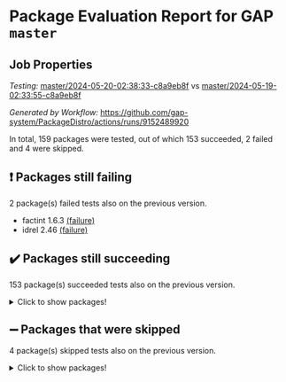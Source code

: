 # Package Evaluation Report for GAP `master`

## Job Properties

*Testing:* [master/2024-05-20-02:38:33-c8a9eb8f](https://github.com/gap-system/PackageDistro/blob/data/reports/master/2024-05-20-02:38:33-c8a9eb8f) vs [master/2024-05-19-02:33:55-c8a9eb8f](https://github.com/gap-system/PackageDistro/blob/data/reports/master/2024-05-19-02:33:55-c8a9eb8f)

*Generated by Workflow:* https://github.com/gap-system/PackageDistro/actions/runs/9152489920

In total, 159 packages were tested, out of which 153 succeeded, 2 failed and 4 were skipped.

## :exclamation: Packages still failing

2 package(s) failed tests also on the previous version.
- factint 1.6.3 [(failure)](https://github.com/gap-system/PackageDistro/actions/runs/9152489920/job/25160207971)
- idrel 2.46 [(failure)](https://github.com/gap-system/PackageDistro/actions/runs/9152489920/job/25160211347)

## :heavy_check_mark: Packages still succeeding

153 package(s) succeeded tests also on the previous version.
<details><summary>Click to show packages!</summary>

- 4ti2interface 2023.02-04 [(success)](https://github.com/gap-system/PackageDistro/actions/runs/9152489920/job/25160200228)
- ace 5.6.2 [(success)](https://github.com/gap-system/PackageDistro/actions/runs/9152489920/job/25160200370)
- aclib 1.3.2 [(success)](https://github.com/gap-system/PackageDistro/actions/runs/9152489920/job/25160200470)
- agt 0.3.1 [(success)](https://github.com/gap-system/PackageDistro/actions/runs/9152489920/job/25160200551)
- alnuth 3.2.1 [(success)](https://github.com/gap-system/PackageDistro/actions/runs/9152489920/job/25160200668)
- anupq 3.3.0 [(success)](https://github.com/gap-system/PackageDistro/actions/runs/9152489920/job/25160200753)
- atlasrep 2.1.8 [(success)](https://github.com/gap-system/PackageDistro/actions/runs/9152489920/job/25160200875)
- autodoc 2023.06.19 [(success)](https://github.com/gap-system/PackageDistro/actions/runs/9152489920/job/25160200997)
- automata 1.15 [(success)](https://github.com/gap-system/PackageDistro/actions/runs/9152489920/job/25160202476)
- automgrp 1.3.2 [(success)](https://github.com/gap-system/PackageDistro/actions/runs/9152489920/job/25160202778)
- autpgrp 1.11 [(success)](https://github.com/gap-system/PackageDistro/actions/runs/9152489920/job/25160203032)
- cap 2024.04-01 [(success)](https://github.com/gap-system/PackageDistro/actions/runs/9152489920/job/25160203871)
- caratinterface 2.3.6 [(success)](https://github.com/gap-system/PackageDistro/actions/runs/9152489920/job/25160204648)
- cddinterface 2022.11.01 [(success)](https://github.com/gap-system/PackageDistro/actions/runs/9152489920/job/25160204794)
- circle 1.6.6 [(success)](https://github.com/gap-system/PackageDistro/actions/runs/9152489920/job/25160204929)
- classicpres 1.22 [(success)](https://github.com/gap-system/PackageDistro/actions/runs/9152489920/job/25160205077)
- cohomolo 1.6.11 [(success)](https://github.com/gap-system/PackageDistro/actions/runs/9152489920/job/25160205203)
- congruence 1.2.6 [(success)](https://github.com/gap-system/PackageDistro/actions/runs/9152489920/job/25160205336)
- corelg 1.56 [(success)](https://github.com/gap-system/PackageDistro/actions/runs/9152489920/job/25160205495)
- crime 1.6 [(success)](https://github.com/gap-system/PackageDistro/actions/runs/9152489920/job/25160205600)
- crisp 1.4.6 [(success)](https://github.com/gap-system/PackageDistro/actions/runs/9152489920/job/25160205744)
- crypting 0.10.4 [(success)](https://github.com/gap-system/PackageDistro/actions/runs/9152489920/job/25160205854)
- cryst 4.1.27 [(success)](https://github.com/gap-system/PackageDistro/actions/runs/9152489920/job/25160205999)
- crystcat 1.1.10 [(success)](https://github.com/gap-system/PackageDistro/actions/runs/9152489920/job/25160206125)
- ctbllib 1.3.9 [(success)](https://github.com/gap-system/PackageDistro/actions/runs/9152489920/job/25160206244)
- cubefree 1.19 [(success)](https://github.com/gap-system/PackageDistro/actions/runs/9152489920/job/25160206374)
- curlinterface 2.3.2 [(success)](https://github.com/gap-system/PackageDistro/actions/runs/9152489920/job/25160206519)
- cvec 2.8.1 [(success)](https://github.com/gap-system/PackageDistro/actions/runs/9152489920/job/25160206671)
- datastructures 0.3.0 [(success)](https://github.com/gap-system/PackageDistro/actions/runs/9152489920/job/25160206827)
- deepthought 1.0.6 [(success)](https://github.com/gap-system/PackageDistro/actions/runs/9152489920/job/25160206992)
- design 1.8 [(success)](https://github.com/gap-system/PackageDistro/actions/runs/9152489920/job/25160207150)
- difsets 2.3.1 [(success)](https://github.com/gap-system/PackageDistro/actions/runs/9152489920/job/25160207305)
- digraphs 1.7.1 [(success)](https://github.com/gap-system/PackageDistro/actions/runs/9152489920/job/25160207445)
- edim 1.3.8 [(success)](https://github.com/gap-system/PackageDistro/actions/runs/9152489920/job/25160207585)
- example 4.3.4 [(success)](https://github.com/gap-system/PackageDistro/actions/runs/9152489920/job/25160207713)
- examplesforhomalg 2023.10-01 [(success)](https://github.com/gap-system/PackageDistro/actions/runs/9152489920/job/25160207844)
- ferret 1.0.11 [(success)](https://github.com/gap-system/PackageDistro/actions/runs/9152489920/job/25160208107)
- fga 1.5.0 [(success)](https://github.com/gap-system/PackageDistro/actions/runs/9152489920/job/25160208232)
- fining 1.5.6 [(success)](https://github.com/gap-system/PackageDistro/actions/runs/9152489920/job/25160208361)
- float 1.0.4 [(success)](https://github.com/gap-system/PackageDistro/actions/runs/9152489920/job/25160208479)
- format 1.4.4 [(success)](https://github.com/gap-system/PackageDistro/actions/runs/9152489920/job/25160208609)
- forms 1.2.11 [(success)](https://github.com/gap-system/PackageDistro/actions/runs/9152489920/job/25160208731)
- fplsa 1.2.6 [(success)](https://github.com/gap-system/PackageDistro/actions/runs/9152489920/job/25160208863)
- fr 2.4.13 [(success)](https://github.com/gap-system/PackageDistro/actions/runs/9152489920/job/25160208985)
- francy 2.0.3 [(success)](https://github.com/gap-system/PackageDistro/actions/runs/9152489920/job/25160209095)
- fwtree 1.3 [(success)](https://github.com/gap-system/PackageDistro/actions/runs/9152489920/job/25160209205)
- gapdoc 1.6.7 [(success)](https://github.com/gap-system/PackageDistro/actions/runs/9152489920/job/25160209319)
- gauss 2023.02-04 [(success)](https://github.com/gap-system/PackageDistro/actions/runs/9152489920/job/25160209465)
- gaussforhomalg 2023.11-01 [(success)](https://github.com/gap-system/PackageDistro/actions/runs/9152489920/job/25160209589)
- gbnp 1.0.5 [(success)](https://github.com/gap-system/PackageDistro/actions/runs/9152489920/job/25160209697)
- generalizedmorphismsforcap 2024.04-01 [(success)](https://github.com/gap-system/PackageDistro/actions/runs/9152489920/job/25160209808)
- genss 1.6.8 [(success)](https://github.com/gap-system/PackageDistro/actions/runs/9152489920/job/25160209909)
- gradedmodules 2024.01-01 [(success)](https://github.com/gap-system/PackageDistro/actions/runs/9152489920/job/25160210022)
- gradedringforhomalg 2023.08-01 [(success)](https://github.com/gap-system/PackageDistro/actions/runs/9152489920/job/25160210128)
- grape 4.9.0 [(success)](https://github.com/gap-system/PackageDistro/actions/runs/9152489920/job/25160210226)
- groupoids 1.74 [(success)](https://github.com/gap-system/PackageDistro/actions/runs/9152489920/job/25160210314)
- grpconst 2.6.5 [(success)](https://github.com/gap-system/PackageDistro/actions/runs/9152489920/job/25160210400)
- guarana 0.96.3 [(success)](https://github.com/gap-system/PackageDistro/actions/runs/9152489920/job/25160210493)
- guava 3.19 [(success)](https://github.com/gap-system/PackageDistro/actions/runs/9152489920/job/25160210583)
- hap 1.62 [(success)](https://github.com/gap-system/PackageDistro/actions/runs/9152489920/job/25160210695)
- hapcryst 0.1.15 [(success)](https://github.com/gap-system/PackageDistro/actions/runs/9152489920/job/25160210805)
- hecke 1.5.3 [(success)](https://github.com/gap-system/PackageDistro/actions/runs/9152489920/job/25160210932)
- help 4.0 [(success)](https://github.com/gap-system/PackageDistro/actions/runs/9152489920/job/25160211032)
- homalg 2024.01-01 [(success)](https://github.com/gap-system/PackageDistro/actions/runs/9152489920/job/25160211141)
- homalgtocas 2023.11-01 [(success)](https://github.com/gap-system/PackageDistro/actions/runs/9152489920/job/25160211231)
- images 1.3.2 [(success)](https://github.com/gap-system/PackageDistro/actions/runs/9152489920/job/25160211443)
- intpic 0.3.0 [(success)](https://github.com/gap-system/PackageDistro/actions/runs/9152489920/job/25160211543)
- io 4.8.2 [(success)](https://github.com/gap-system/PackageDistro/actions/runs/9152489920/job/25160211648)
- io_forhomalg 2023.02-04 [(success)](https://github.com/gap-system/PackageDistro/actions/runs/9152489920/job/25160211757)
- irredsol 1.4.4 [(success)](https://github.com/gap-system/PackageDistro/actions/runs/9152489920/job/25160211854)
- json 2.2.1 [(success)](https://github.com/gap-system/PackageDistro/actions/runs/9152489920/job/25160211967)
- jupyterkernel 1.5.0 [(success)](https://github.com/gap-system/PackageDistro/actions/runs/9152489920/job/25160212063)
- jupyterviz 1.5.6 [(success)](https://github.com/gap-system/PackageDistro/actions/runs/9152489920/job/25160212143)
- kan 1.37 [(success)](https://github.com/gap-system/PackageDistro/actions/runs/9152489920/job/25160212244)
- kbmag 1.5.11 [(success)](https://github.com/gap-system/PackageDistro/actions/runs/9152489920/job/25160212327)
- laguna 3.9.6 [(success)](https://github.com/gap-system/PackageDistro/actions/runs/9152489920/job/25160212416)
- liealgdb 2.2.1 [(success)](https://github.com/gap-system/PackageDistro/actions/runs/9152489920/job/25160212527)
- liepring 2.8 [(success)](https://github.com/gap-system/PackageDistro/actions/runs/9152489920/job/25160212629)
- liering 2.4.2 [(success)](https://github.com/gap-system/PackageDistro/actions/runs/9152489920/job/25160212739)
- linearalgebraforcap 2024.04-02 [(success)](https://github.com/gap-system/PackageDistro/actions/runs/9152489920/job/25160212834)
- lins 0.9 [(success)](https://github.com/gap-system/PackageDistro/actions/runs/9152489920/job/25160212965)
- localizeringforhomalg 2023.10-01 [(success)](https://github.com/gap-system/PackageDistro/actions/runs/9152489920/job/25160213097)
- loops 3.4.3 [(success)](https://github.com/gap-system/PackageDistro/actions/runs/9152489920/job/25160213208)
- lpres 1.0.3 [(success)](https://github.com/gap-system/PackageDistro/actions/runs/9152489920/job/25160213316)
- majoranaalgebras 1.5.1 [(success)](https://github.com/gap-system/PackageDistro/actions/runs/9152489920/job/25160213449)
- mapclass 1.4.6 [(success)](https://github.com/gap-system/PackageDistro/actions/runs/9152489920/job/25160213546)
- matgrp 0.70 [(success)](https://github.com/gap-system/PackageDistro/actions/runs/9152489920/job/25160213659)
- matricesforhomalg 2024.02-01 [(success)](https://github.com/gap-system/PackageDistro/actions/runs/9152489920/job/25160213766)
- modisom 2.5.4 [(success)](https://github.com/gap-system/PackageDistro/actions/runs/9152489920/job/25160213922)
- modulepresentationsforcap 2024.04-01 [(success)](https://github.com/gap-system/PackageDistro/actions/runs/9152489920/job/25160214109)
- modules 2024.01-01 [(success)](https://github.com/gap-system/PackageDistro/actions/runs/9152489920/job/25160214210)
- monoidalcategories 2024.04-01 [(success)](https://github.com/gap-system/PackageDistro/actions/runs/9152489920/job/25160214312)
- nconvex 2022.09-01 [(success)](https://github.com/gap-system/PackageDistro/actions/runs/9152489920/job/25160214414)
- nilmat 1.4.2 [(success)](https://github.com/gap-system/PackageDistro/actions/runs/9152489920/job/25160214517)
- nock 1.5 [(success)](https://github.com/gap-system/PackageDistro/actions/runs/9152489920/job/25160214627)
- normalizinterface 1.3.6 [(success)](https://github.com/gap-system/PackageDistro/actions/runs/9152489920/job/25160214736)
- nq 2.5.11 [(success)](https://github.com/gap-system/PackageDistro/actions/runs/9152489920/job/25160214854)
- numericalsgps 1.3.1 [(success)](https://github.com/gap-system/PackageDistro/actions/runs/9152489920/job/25160214983)
- openmath 11.5.3 [(success)](https://github.com/gap-system/PackageDistro/actions/runs/9152489920/job/25160215094)
- orb 4.9.0 [(success)](https://github.com/gap-system/PackageDistro/actions/runs/9152489920/job/25160215201)
- packagemanager 1.4.3 [(success)](https://github.com/gap-system/PackageDistro/actions/runs/9152489920/job/25160215315)
- patternclass 2.4.3 [(success)](https://github.com/gap-system/PackageDistro/actions/runs/9152489920/job/25160215458)
- permut 2.0.5 [(success)](https://github.com/gap-system/PackageDistro/actions/runs/9152489920/job/25160215592)
- polenta 1.3.10 [(success)](https://github.com/gap-system/PackageDistro/actions/runs/9152489920/job/25160215729)
- polymaking 0.8.7 [(success)](https://github.com/gap-system/PackageDistro/actions/runs/9152489920/job/25160215855)
- primgrp 3.4.4 [(success)](https://github.com/gap-system/PackageDistro/actions/runs/9152489920/job/25160215966)
- profiling 2.5.4 [(success)](https://github.com/gap-system/PackageDistro/actions/runs/9152489920/job/25160216074)
- qdistrnd 0.9.4 [(success)](https://github.com/gap-system/PackageDistro/actions/runs/9152489920/job/25160216196)
- qpa 1.35 [(success)](https://github.com/gap-system/PackageDistro/actions/runs/9152489920/job/25160216331)
- quagroup 1.8.4 [(success)](https://github.com/gap-system/PackageDistro/actions/runs/9152489920/job/25160216482)
- radiroot 2.9 [(success)](https://github.com/gap-system/PackageDistro/actions/runs/9152489920/job/25160216623)
- rcwa 4.7.1 [(success)](https://github.com/gap-system/PackageDistro/actions/runs/9152489920/job/25160216747)
- rds 1.8 [(success)](https://github.com/gap-system/PackageDistro/actions/runs/9152489920/job/25160216867)
- recog 1.4.2 [(success)](https://github.com/gap-system/PackageDistro/actions/runs/9152489920/job/25160216999)
- repndecomp 1.3.0 [(success)](https://github.com/gap-system/PackageDistro/actions/runs/9152489920/job/25160217104)
- repsn 3.1.2 [(success)](https://github.com/gap-system/PackageDistro/actions/runs/9152489920/job/25160217239)
- resclasses 4.7.3 [(success)](https://github.com/gap-system/PackageDistro/actions/runs/9152489920/job/25160217361)
- ringsforhomalg 2023.11-02 [(success)](https://github.com/gap-system/PackageDistro/actions/runs/9152489920/job/25160217517)
- sco 2023.08-01 [(success)](https://github.com/gap-system/PackageDistro/actions/runs/9152489920/job/25160217668)
- scscp 2.4.2 [(success)](https://github.com/gap-system/PackageDistro/actions/runs/9152489920/job/25160217788)
- semigroups 5.3.7 [(success)](https://github.com/gap-system/PackageDistro/actions/runs/9152489920/job/25160217901)
- sglppow 2.4 [(success)](https://github.com/gap-system/PackageDistro/actions/runs/9152489920/job/25160218025)
- sgpviz 0.999.5 [(success)](https://github.com/gap-system/PackageDistro/actions/runs/9152489920/job/25160218149)
- simpcomp 2.1.14 [(success)](https://github.com/gap-system/PackageDistro/actions/runs/9152489920/job/25160218280)
- singular 2023.02.09 [(success)](https://github.com/gap-system/PackageDistro/actions/runs/9152489920/job/25160218399)
- sl2reps 1.1 [(success)](https://github.com/gap-system/PackageDistro/actions/runs/9152489920/job/25160218517)
- sla 1.5.3 [(success)](https://github.com/gap-system/PackageDistro/actions/runs/9152489920/job/25160218639)
- smallgrp 1.5.3 [(success)](https://github.com/gap-system/PackageDistro/actions/runs/9152489920/job/25160218762)
- smallsemi 0.6.13 [(success)](https://github.com/gap-system/PackageDistro/actions/runs/9152489920/job/25160218909)
- sonata 2.9.6 [(success)](https://github.com/gap-system/PackageDistro/actions/runs/9152489920/job/25160219049)
- sophus 1.27 [(success)](https://github.com/gap-system/PackageDistro/actions/runs/9152489920/job/25160219193)
- sotgrps 1.2 [(success)](https://github.com/gap-system/PackageDistro/actions/runs/9152489920/job/25160219346)
- spinsym 1.5.2 [(success)](https://github.com/gap-system/PackageDistro/actions/runs/9152489920/job/25160219503)
- standardff 1.0 [(success)](https://github.com/gap-system/PackageDistro/actions/runs/9152489920/job/25160219636)
- symbcompcc 1.3.2 [(success)](https://github.com/gap-system/PackageDistro/actions/runs/9152489920/job/25160219759)
- thelma 1.3 [(success)](https://github.com/gap-system/PackageDistro/actions/runs/9152489920/job/25160219888)
- tomlib 1.2.11 [(success)](https://github.com/gap-system/PackageDistro/actions/runs/9152489920/job/25160220019)
- toolsforhomalg 2023.11-01 [(success)](https://github.com/gap-system/PackageDistro/actions/runs/9152489920/job/25160220142)
- toric 1.9.5 [(success)](https://github.com/gap-system/PackageDistro/actions/runs/9152489920/job/25160220298)
- toricvarieties 2022.07.13 [(success)](https://github.com/gap-system/PackageDistro/actions/runs/9152489920/job/25160220429)
- transgrp 3.6.5 [(success)](https://github.com/gap-system/PackageDistro/actions/runs/9152489920/job/25160220601)
- typeset 1.2.2 [(success)](https://github.com/gap-system/PackageDistro/actions/runs/9152489920/job/25160220779)
- ugaly 4.1.3 [(success)](https://github.com/gap-system/PackageDistro/actions/runs/9152489920/job/25160220918)
- unipot 1.5 [(success)](https://github.com/gap-system/PackageDistro/actions/runs/9152489920/job/25160221106)
- unitlib 4.2.0 [(success)](https://github.com/gap-system/PackageDistro/actions/runs/9152489920/job/25160221384)
- utils 0.85 [(success)](https://github.com/gap-system/PackageDistro/actions/runs/9152489920/job/25160221534)
- uuid 0.7 [(success)](https://github.com/gap-system/PackageDistro/actions/runs/9152489920/job/25160221670)
- walrus 0.9991 [(success)](https://github.com/gap-system/PackageDistro/actions/runs/9152489920/job/25160221793)
- wedderga 4.10.5 [(success)](https://github.com/gap-system/PackageDistro/actions/runs/9152489920/job/25160221930)
- xmod 2.92 [(success)](https://github.com/gap-system/PackageDistro/actions/runs/9152489920/job/25160222066)
- xmodalg 1.23 [(success)](https://github.com/gap-system/PackageDistro/actions/runs/9152489920/job/25160222219)
- yangbaxter 0.10.3 [(success)](https://github.com/gap-system/PackageDistro/actions/runs/9152489920/job/25160222365)
- zeromqinterface 0.14 [(success)](https://github.com/gap-system/PackageDistro/actions/runs/9152489920/job/25160222510)
</details>

## :heavy_minus_sign: Packages that were skipped

4 package(s) skipped tests also on the previous version.
<details><summary>Click to show packages!</summary>

- browse 1.8.21 [(skipped)](https://github.com/gap-system/PackageDistro/actions/runs/9152489920/job/25160009329)
- itc 1.5.1 [(skipped)](https://github.com/gap-system/PackageDistro/actions/runs/9152489920/job/25160009329)
- polycyclic 2.16 [(skipped)](https://github.com/gap-system/PackageDistro/actions/runs/9152489920/job/25160009329)
- xgap 4.32 [(skipped)](https://github.com/gap-system/PackageDistro/actions/runs/9152489920/job/25160009329)
</details>

